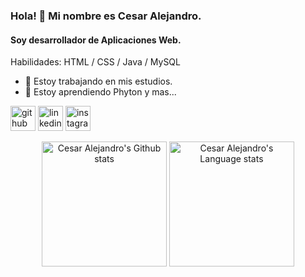 ### Hola! 🧐 Mi nombre es Cesar Alejandro. 
#### Soy desarrollador de Aplicaciones Web.

Habilidades: HTML / CSS / Java / MySQL

- 🔭 Estoy trabajando en mis estudios. 
- 🌱 Estoy aprendiendo Phyton y mas... 

[<img src='https://user-images.githubusercontent.com/112773974/190139201-09cd5179-a069-4f32-8240-5c87067f1e25.png' alt='github' height='40'>](https://github.com/cesardro)  [<img src='https://user-images.githubusercontent.com/112773974/190138658-3bf257cb-bc2c-4c8b-8457-9f0133861234.png' alt='linkedin' height='40'>](https://www.linkedin.com/in/cesardrosolano/)  [<img src='https://user-images.githubusercontent.com/112773974/190138804-bfcf9c23-28df-4a6b-9a3f-d49520ee5966.png' alt='instagram' height='40'>](https://www.instagram.com/alejandrosolano98/)  

<div align="center"> 
<a href="https://github.com/anuraghazra/github-readme-stats#gh-dark-mode-only">
<img height=200 src="https://github-readme-stats-git-master-rstaa-rickstaa.vercel.app/api?username=cesardro&show_icons=true&count_private=true&line_height=28&hide_border=1&include_all_commits=true&card_width=450&role=OWNER,COLLABORATOR&exclude_repo=github-readme-stats&theme=react" alt="Cesar Alejandro's Github stats" /></a>  
<a href="https://github.com/anuraghazra/github-readme-stats#gh-dark-mode-only">
<img height=200 src="https://github-readme-stats-git-master-rstaa-rickstaa.vercel.app/api/top-langs/?username=cesardro&layout=compact&langs_count=10&hide_border=1&role=OWNER,COLLABORATOR&theme=react" alt="Cesar Alejandro's Language stats" />
</div>
